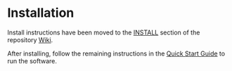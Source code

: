 # Installation

Install instructions have been moved to the [INSTALL](https://github.com/MoGua/mogua-blockchain/wiki/INSTALL) section of the repository [Wiki](https://github.com/MoGua/mogua-blockchain/wiki).

After installing, follow the remaining instructions in the
[Quick Start Guide](https://github.com/MoGua/mogua-blockchain/wiki/Quick-Start-Guide)
to run the software.
